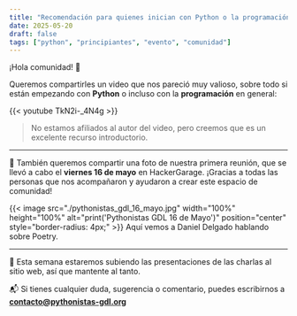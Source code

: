 ```yaml
---
title: "Recomendación para quienes inician con Python o la programación"
date: 2025-05-20
draft: false
tags: ["python", "principiantes", "evento", "comunidad"]
---
```


¡Hola comunidad! 🐍

Queremos compartirles un video que nos pareció muy valioso, sobre todo si están empezando con **Python** o incluso con la **programación** en general:

{{< youtube TkN2i-_4N4g >}}

> No estamos afiliados al autor del video, pero creemos que es un excelente recurso introductorio.

---

📸 También queremos compartir una foto de nuestra primera reunión, que se llevó a cabo el **viernes 16 de mayo** en HackerGarage. ¡Gracias a todas las personas que nos acompañaron y ayudaron a crear este espacio de comunidad!

{{< image src="./pythonistas_gdl_16_mayo.jpg" width="100%" height="100%" alt="print('Pythonistas GDL 16 de Mayo')" position="center" style="border-radius: 4px;" >}}
Aquí vemos a Daniel Delgado hablando sobre Poetry.

---

📂 Esta semana estaremos subiendo las presentaciones de las charlas al sitio web, así que mantente al tanto.

📬 Si tienes cualquier duda, sugerencia o comentario, puedes escribirnos a  
**[contacto@pythonistas-gdl.org](mailto:contacto@)**
